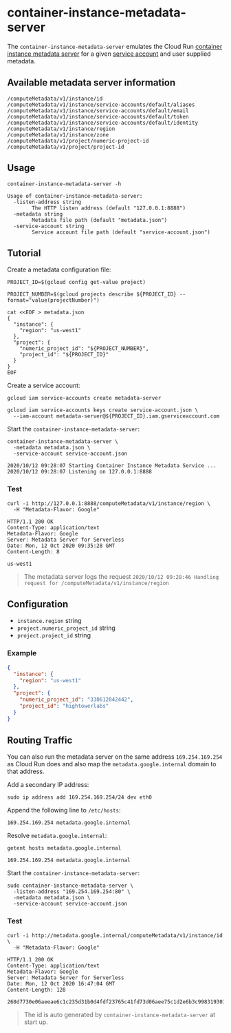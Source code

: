 # container-instance-metadata-server

The `container-instance-metadata-server` emulates the Cloud Run [container instance metadata server](https://cloud.google.com/run/docs/reference/container-contract#metadata-server) for a given [service account](https://cloud.google.com/iam/docs/service-accounts) and user supplied metadata.

## Available metadata server information

```
/computeMetadata/v1/instance/id
/computeMetadata/v1/instance/service-accounts/default/aliases
/computeMetadata/v1/instance/service-accounts/default/email
/computeMetadata/v1/instance/service-accounts/default/token
/computeMetadata/v1/instance/service-accounts/default/identity
/computeMetadata/v1/instance/region
/computeMetadata/v1/instance/zone
/computeMetadata/v1/project/numeric-project-id
/computeMetadata/v1/project/project-id
```

## Usage

```
container-instance-metadata-server -h
```
```
Usage of container-instance-metadata-server:
  -listen-address string
        The HTTP listen address (default "127.0.0.1:8888")
  -metadata string
        Metadata file path (default "metadata.json")
  -service-account string
        Service account file path (default "service-account.json")
```

## Tutorial

Create a metadata configuration file:

```
PROJECT_ID=$(gcloud config get-value project)
```

```
PROJECT_NUMBER=$(gcloud projects describe ${PROJECT_ID} --format="value(projectNumber)")
```

```
cat <<EOF > metadata.json
{
  "instance": {
    "region": "us-west1"
  },
  "project": {
    "numeric_project_id": "${PROJECT_NUMBER}",
    "project_id": "${PROJECT_ID}"
  }
}
EOF
```

Create a service account:

```
gcloud iam service-accounts create metadata-server
```

```
gcloud iam service-accounts keys create service-account.json \
  --iam-account metadata-server@${PROJECT_ID}.iam.gserviceaccount.com
```

Start the `container-instance-metadata-server`:

```
container-instance-metadata-server \
  -metadata metadata.json \
  -service-account service-account.json 
```

```
2020/10/12 09:28:07 Starting Container Instance Metadata Service ...
2020/10/12 09:28:07 Listening on 127.0.0.1:8888
```

### Test

```
curl -i http://127.0.0.1:8888/computeMetadata/v1/instance/region \
  -H "Metadata-Flavor: Google"
```

```
HTTP/1.1 200 OK
Content-Type: application/text
Metadata-Flavor: Google
Server: Metadata Server for Serverless
Date: Mon, 12 Oct 2020 09:35:28 GMT
Content-Length: 8

us-west1
```

> The metadata server logs the request
> `2020/10/12 09:28:46 Handling request for /computeMetadata/v1/instance/region`

## Configuration

* `instance.region` string
* `project.numeric_project_id` string
* `project.project_id` string

### Example

```json
{
  "instance": {
    "region": "us-west1"
  },
  "project": {
    "numeric_project_id": "330612842442",
    "project_id": "hightowerlabs"
  }
}
```

## Routing Traffic

You can also run the metadata server on the same address `169.254.169.254` as Cloud Run does and also map the `metadata.google.internal` domain to that address.

Add a secondary IP address:

```
sudo ip address add 169.254.169.254/24 dev eth0
```

Append the following line to `/etc/hosts`:

```
169.254.169.254 metadata.google.internal
```

Resolve `metadata.google.internal`:

```
getent hosts metadata.google.internal
```

```
169.254.169.254 metadata.google.internal
```

Start the `container-instance-metadata-server`:

```
sudo container-instance-metadata-server \
  -listen-address "169.254.169.254:80" \
  -metadata metadata.json \
  -service-account service-account.json
```

### Test

```
curl -i http://metadata.google.internal/computeMetadata/v1/instance/id \
  -H "Metadata-Flavor: Google"
```

```
HTTP/1.1 200 OK
Content-Type: application/text
Metadata-Flavor: Google
Server: Metadata Server for Serverless
Date: Mon, 12 Oct 2020 16:47:04 GMT
Content-Length: 128

260d7730e06aeeae6c1c235d31b0d4fdf23765c41fd73d06aee75c1d2e6b3c998319301d9ad232169d573e42e1a83a4142bdc18a713d51a25e71f9f6aff64deb
```

> The id is auto generated by `container-instance-metadata-server` at start up.
